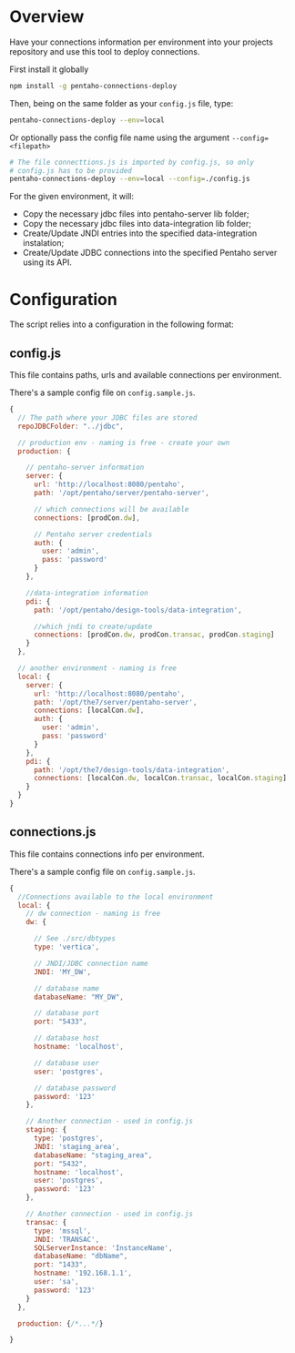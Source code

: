 # Overview

Have your connections information per environment into your projects repository and use this tool to deploy connections.

First install it globally

```bash
npm install -g pentaho-connections-deploy
```

Then, being on the same folder as your `config.js` file, type:

```bash
pentaho-connections-deploy --env=local
```

Or optionally pass the config file name using the argument `--config=<filepath>`

```bash
# The file connecttions.js is imported by config.js, so only
# config.js has to be provided
pentaho-connections-deploy --env=local --config=./config.js
```

For the given environment, it will:

 - Copy the necessary jdbc files into pentaho-server lib folder;
 - Copy the necessary jdbc files into data-integration lib folder;
 - Create/Update JNDI entries into the specified data-integration instalation;
 - Create/Update JDBC connections into the specified Pentaho server using its API.


# Configuration

The script relies into a configuration in the following format:

## config.js

This file contains paths, urls and available connections per environment.

There's a sample config file on `config.sample.js`.

```javascript
{
  // The path where your JDBC files are stored
  repoJDBCFolder: "../jdbc",

  // production env - naming is free - create your own
  production: {

    // pentaho-server information
    server: {
      url: 'http://localhost:8080/pentaho',
      path: '/opt/pentaho/server/pentaho-server',

      // which connections will be available
      connections: [prodCon.dw],

      // Pentaho server credentials
      auth: {
        user: 'admin',
        pass: 'password'
      }
    },

    //data-integration information
    pdi: {
      path: '/opt/pentaho/design-tools/data-integration',

      //which jndi to create/update
      connections: [prodCon.dw, prodCon.transac, prodCon.staging]
    }
  },

  // another environment - naming is free
  local: {
    server: {
      url: 'http://localhost:8080/pentaho',
      path: '/opt/the7/server/pentaho-server',
      connections: [localCon.dw],
      auth: {
        user: 'admin',
        pass: 'password'
      }
    },
    pdi: {
      path: '/opt/the7/design-tools/data-integration',
      connections: [localCon.dw, localCon.transac, localCon.staging]
    }
  }
}
```

## connections.js

This file contains connections info per environment.

There's a sample config file on `config.sample.js`.

```javascript
{
  //Connections available to the local environment
  local: {
    // dw connection - naming is free
    dw: {

      // See ./src/dbtypes
      type: 'vertica',

      // JNDI/JDBC connection name 
      JNDI: 'MY_DW',

      // database name 
      databaseName: "MY_DW",

      // database port
      port: "5433",

      // database host
      hostname: 'localhost',

      // database user
      user: 'postgres',

      // database password
      password: '123'
    },

    // Another connection - used in config.js
    staging: {
      type: 'postgres',
      JNDI: 'staging_area',
      databaseName: "staging_area",
      port: "5432",
      hostname: 'localhost',
      user: 'postgres',
      password: '123'
    },

    // Another connection - used in config.js
    transac: {
      type: 'mssql',
      JNDI: 'TRANSAC',
      SQLServerInstance: 'InstanceName',
      databaseName: "dbName",
      port: "1433",
      hostname: '192.168.1.1',
      user: 'sa',
      password: '123'
    }
  },

  production: {/*...*/}

}
```

